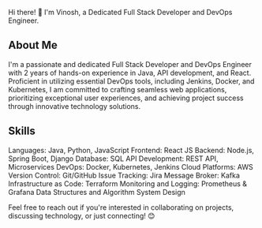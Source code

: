 Hi there! 👋 I'm Vinosh, a Dedicated Full Stack Developer and DevOps Engineer.

## About Me
I'm a passionate and dedicated Full Stack Developer and DevOps Engineer with 2 years of hands-on experience in Java, API development, and React. Proficient in utilizing essential DevOps tools, including Jenkins, Docker, and Kubernetes, I am committed to crafting seamless web applications, prioritizing exceptional user experiences, and achieving project success through innovative technology solutions.

## Skills
Languages: Java, Python, JavaScript
Frontend: React JS
Backend: Node.js, Spring Boot, Django
Database: SQL
API Development: REST API, Microservices
DevOps: Docker, Kubernetes, Jenkins
Cloud Platforms: AWS
Version Control: Git/GitHub
Issue Tracking: Jira
Message Broker: Kafka
Infrastructure as Code: Terraform
Monitoring and Logging: Prometheus & Grafana
Data Structures and Algorithm
System Design


Feel free to reach out if you're interested in collaborating on projects, discussing technology, or just connecting! 😊






<!--
**vinoshg/vinoshg** is a ✨ _special_ ✨ repository because its `README.md` (this file) appears on your GitHub profile.

Here are some ideas to get you started:

- 🔭 I’m currently working on ...
- 🌱 I’m currently learning ...
- 👯 I’m looking to collaborate on ...
- 🤔 I’m looking for help with ...
- 💬 Ask me about ...
- 📫 How to reach me: ...
- 😄 Pronouns: ...
- ⚡ Fun fact: ...
-->
